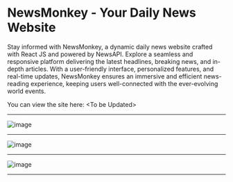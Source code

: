 # NewsMonkey - Your Daily News Website

Stay informed with NewsMonkey, a dynamic daily news website crafted with React JS and powered by NewsAPI. Explore a seamless and responsive platform delivering the latest headlines, breaking news, and in-depth articles. With a user-friendly interface, personalized features, and real-time updates, NewsMonkey ensures an immersive and efficient news-reading experience, keeping users well-connected with the ever-evolving world events.

You can view the site here: \<To be Updated\>

---

![image](https://github.com/Soham-Jadhav/NewsMonkey/assets/98579549/a90664ed-66d1-4fde-b41b-1d904aeedd38)

---

![image](https://github.com/Soham-Jadhav/NewsMonkey/assets/98579549/0f10e86a-2e30-4434-96c2-096ed14845e0)

---

![image](https://github.com/Soham-Jadhav/NewsMonkey/assets/98579549/15cccd81-1f24-46b5-b173-173f6f23b1bf)

---
